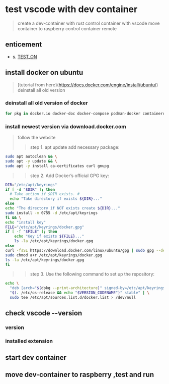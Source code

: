 # test vscode with dev container

> create a dev-container with rust
> control container with vscode
> move container to raspberry
> control container remote

## enticement

- s. [TEST_ON](./TEST_ON.md)

## install docker on ubuntu

> [tutorial from here}(https://docs.docker.com/engine/install/ubuntu/)
> deinstall all old version

### deinstall all old version of docker

```bash
for pkg in docker.io docker-doc docker-compose podman-docker containerd runc; do sudo apt-get remove $pkg; done

```

### install newest version via download.docker.com

> follow the website
>> step 1. apt update add necessary package:

```bash
sudo apt autoclean && \
sudo apt -y update && \
sudo apt -y install ca-certificates curl gnupg
```

>> step 2. Add Docker’s official GPG key:

```bash
DIR="/etc/apt/keyrings"
if [ -d "$DIR" ]; then
  # Take action if $DIR exists. #
  echo "Take directory if exists ${DIR}..."
else
echo "The directory if NOT exists create ${DIR}..."
sudo install -m 0755 -d /etc/apt/keyrings
fi && \
echo "install key"
FILE="/etc/apt/keyrings/docker.gpg"
if [ -f "$FILE" ]; then
    echo "Key if exists ${FILE}..."
    ls -la /etc/apt/keyrings/docker.gpg
else
curl -fsSL https://download.docker.com/linux/ubuntu/gpg | sudo gpg --dearmor -o /etc/apt/keyrings/docker.gpg && \
sudo chmod a+r /etc/apt/keyrings/docker.gpg
ls -la /etc/apt/keyrings/docker.gpg    
fi
```

>> step 3. Use the following command to set up the repository:

```bash
echo \
  "deb [arch="$(dpkg --print-architecture)" signed-by=/etc/apt/keyrings/docker.gpg] https://download.docker.com/linux/ubuntu \
  "$(. /etc/os-release && echo "$VERSION_CODENAME")" stable" | \
  sudo tee /etc/apt/sources.list.d/docker.list > /dev/null
```

## check vscode --version

### version

### installed extension

## start dev container

## move dev-container to raspberry ,test and run

